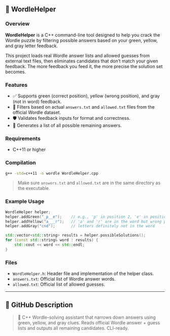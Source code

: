 ## 🧠 WordleHelper

### Overview

**WordleHelper** is a C++ command-line tool designed to help you crack the Wordle puzzle by filtering possible answers based on your green, yellow, and gray letter feedback.

This project loads real Wordle answer lists and allowed guesses from external text files, then eliminates candidates that don’t match your given feedback. The more feedback you feed it, the more precise the solution set becomes.

### Features

* ✅ Supports green (correct position), yellow (wrong position), and gray (not in word) feedback.
* 🔎 Filters based on actual `answers.txt` and `allowed.txt` files from the official Wordle dataset.
* 🛡️ Validates feedback inputs for format and correctness.
* 🧪 Generates a list of all possible remaining answers.

### Requirements

* C++11 or higher

### Compilation

```bash
g++ -std=c++11 -o wordle WordleHelper.cpp
```

> Make sure `answers.txt` and `allowed.txt` are in the same directory as the executable.

### Example Usage

```cpp
WordleHelper helper;
helper.addGreen("_p__e");    // e.g., 'p' in position 2, 'e' in position 5
helper.addYellow("a___r");   // 'a' and 'r' are in the word but wrong positions
helper.addGray("cnd");       // letters definitely not in the word

std::vector<std::string> results = helper.possibleSolutions();
for (const std::string& word : results) {
    std::cout << word << std::endl;
}
```

### Files

* `WordleHelper.h`: Header file and implementation of the helper class.
* `answers.txt`: Official list of Wordle answer words.
* `allowed.txt`: Official list of allowed guesses.

---

## 📝 GitHub Description

> 🧠 C++ Wordle-solving assistant that narrows down answers using green, yellow, and gray clues. Reads official Wordle answer + guess lists and outputs all remaining candidates. CLI-ready.
